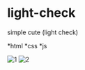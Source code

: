 # light-check
simple cute (light check) 

*html
*css
*js

![1](https://user-images.githubusercontent.com/101455370/159176639-71a585fd-376c-44ef-b672-8078c372d96c.PNG)
![2](https://user-images.githubusercontent.com/101455370/159176640-48fd22dc-2cc9-40f9-b585-89a710d0199f.PNG)
